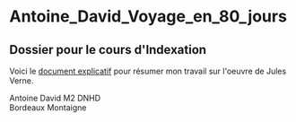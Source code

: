 # Antoine_David_Voyage_en_80_jours

## Dossier pour le cours d'Indexation

Voici le [document explicatif](https://github.com/xXADavid999/Antoine_David_Tour_du_monde_en_80_jours/blob/master/Description_dossier.md) pour résumer mon travail sur l'oeuvre de Jules Verne.

Antoine David
M2 DNHD  
Bordeaux Montaigne
